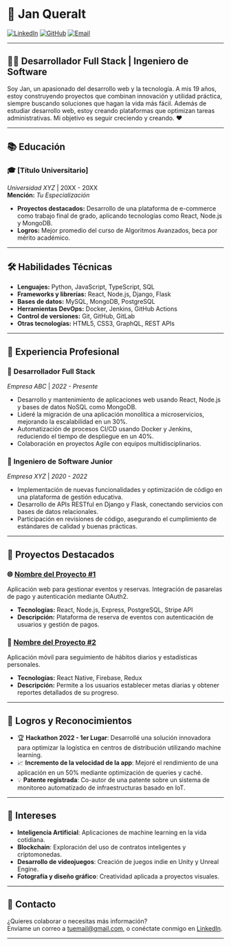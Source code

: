 # 📄 **Jan Queralt**

[![LinkedIn](https://img.shields.io/badge/LinkedIn-Perfil-blue)](https://www.linkedin.com/in/tu-perfil)
[![GitHub](https://img.shields.io/badge/GitHub-Perfil-black)](https://github.com/janqueralt05)
[![Email](https://img.shields.io/badge/Email-jan%40ilerda.com-informational)](mailto:jan@ilerda.com)

---

## 👨‍💻 **Desarrollador Full Stack | Ingeniero de Software**

Soy Jan, un apasionado del desarrollo web y la tecnología. A mis 19 años, estoy construyendo proyectos que combinan innovación y utilidad práctica, siempre buscando soluciones que hagan la vida más fácil. Además de estudiar desarrollo web, estoy creando plataformas que optimizan tareas administrativas.
Mi objetivo es seguir creciendo y creando. ❤

---

## 📚 **Educación**

### 🎓 **[Título Universitario]**  
_Universidad XYZ_ | 20XX - 20XX  
**Mención:** _Tu Especialización_  
- **Proyectos destacados:** Desarrollo de una plataforma de e-commerce como trabajo final de grado, aplicando tecnologías como React, Node.js y MongoDB.
- **Logros:** Mejor promedio del curso de Algoritmos Avanzados, beca por mérito académico.

---

## 🛠 **Habilidades Técnicas**

- **Lenguajes:** Python, JavaScript, TypeScript, SQL
- **Frameworks y librerías:** React, Node.js, Django, Flask
- **Bases de datos:** MySQL, MongoDB, PostgreSQL
- **Herramientas DevOps:** Docker, Jenkins, GitHub Actions
- **Control de versiones:** Git, GitHub, GitLab
- **Otras tecnologías:** HTML5, CSS3, GraphQL, REST APIs

---

## 💼 **Experiencia Profesional**

### 🏢 **Desarrollador Full Stack**  
_Empresa ABC_ | _2022 - Presente_  
- Desarrollo y mantenimiento de aplicaciones web usando React, Node.js y bases de datos NoSQL como MongoDB.
- Lideré la migración de una aplicación monolítica a microservicios, mejorando la escalabilidad en un 30%.
- Automatización de procesos CI/CD usando Docker y Jenkins, reduciendo el tiempo de despliegue en un 40%.
- Colaboración en proyectos Agile con equipos multidisciplinarios.

### 🏢 **Ingeniero de Software Junior**  
_Empresa XYZ_ | _2020 - 2022_  
- Implementación de nuevas funcionalidades y optimización de código en una plataforma de gestión educativa.
- Desarrollo de APIs RESTful en Django y Flask, conectando servicios con bases de datos relacionales.
- Participación en revisiones de código, asegurando el cumplimiento de estándares de calidad y buenas prácticas.

---

## 📂 **Proyectos Destacados**

### 🌐 **[Nombre del Proyecto #1](https://github.com/tu-repo/proyecto1)**
Aplicación web para gestionar eventos y reservas. Integración de pasarelas de pago y autenticación mediante OAuth2.
- **Tecnologías:** React, Node.js, Express, PostgreSQL, Stripe API
- **Descripción:** Plataforma de reserva de eventos con autenticación de usuarios y gestión de pagos.

### 📱 **[Nombre del Proyecto #2](https://github.com/tu-repo/proyecto2)**
Aplicación móvil para seguimiento de hábitos diarios y estadísticas personales.
- **Tecnologías:** React Native, Firebase, Redux
- **Descripción:** Permite a los usuarios establecer metas diarias y obtener reportes detallados de su progreso.

---

## 🎯 **Logros y Reconocimientos**

- 🏆 **Hackathon 2022 - 1er Lugar**: Desarrollé una solución innovadora para optimizar la logística en centros de distribución utilizando machine learning.
- 📈 **Incremento de la velocidad de la app**: Mejoré el rendimiento de una aplicación en un 50% mediante optimización de queries y caché.
- 💡 **Patente registrada**: Co-autor de una patente sobre un sistema de monitoreo automatizado de infraestructuras basado en IoT.

---

## 🎨 **Intereses**

- **Inteligencia Artificial**: Aplicaciones de machine learning en la vida cotidiana.
- **Blockchain**: Exploración del uso de contratos inteligentes y criptomonedas.
- **Desarrollo de videojuegos**: Creación de juegos indie en Unity y Unreal Engine.
- **Fotografía y diseño gráfico**: Creatividad aplicada a proyectos visuales.

---

## 📧 **Contacto**

¿Quieres colaborar o necesitas más información?  
Envíame un correo a [tuemail@gmail.com](mailto:tuemail@gmail.com), o conéctate conmigo en [LinkedIn](https://www.linkedin.com/in/tu-perfil).

---
